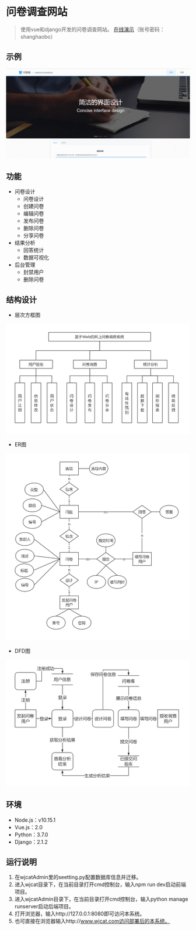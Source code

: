 # 问卷调查网站

> 使用vue和django开发的问卷调查网站。
[在线演示](https://wjcat.com)（账号密码：shanghaobo）


## 示例

![demo](demo.gif)

## 功能
- 问卷设计
    - 问卷设计
    - 创建问卷
    - 编辑问卷
    - 发布问卷
    - 删除问卷
    - 分享问卷
- 结果分析
    - 回答统计
    - 数据可视化
- 后台管理
    - 封禁用户
    - 删除问卷


## 结构设计

- 层次方框图

![问卷调查系统层次方框图](问卷调查系统层次方框图.png)

- ER图

![问卷调查系统ER图](问卷调查系统ER图.png)

- DFD图

![问卷调查系统DFD图](问卷调查系统DFD图.png)

## 环境

- Node.js：v10.15.1
- Vue.js：2.0
- Python：3.7.0
- Django：2.1.2

## 运行说明

1. 在wjcatAdmin里的seetting.py配置数据库信息并迁移。
2. 进入wjcat目录下，在当前目录打开cmd控制台，输入npm run dev启动前端项目。
3. 进入wjcatAdmin目录下，在当前目录打开cmd控制台，输入python manage runserver启动后端项目。
4. 打开浏览器，输入http://127.0.0.1:8080即可访问本系统。
5. 也可直接在浏览器输入http://www.wjcat.com访问部署后的本系统。